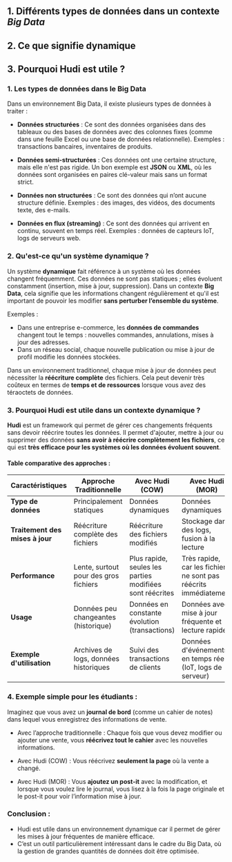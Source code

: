 ## 1. Différents types de données dans un contexte *Big Data* 
## 2. Ce que signifie **dynamique**
## 3. Pourquoi **Hudi** est utile ?


### 1. **Les types de données dans le Big Data**
Dans un environnement Big Data, il existe plusieurs types de données à traiter :

- **Données structurées** : Ce sont des données organisées dans des tableaux ou des bases de données avec des colonnes fixes (comme dans une feuille Excel ou une base de données relationnelle). Exemples : transactions bancaires, inventaires de produits.
  
- **Données semi-structurées** : Ces données ont une certaine structure, mais elle n'est pas rigide. Un bon exemple est **JSON** ou **XML**, où les données sont organisées en paires clé-valeur mais sans un format strict.
  
- **Données non structurées** : Ce sont des données qui n’ont aucune structure définie. Exemples : des images, des vidéos, des documents texte, des e-mails.

- **Données en flux (streaming)** : Ce sont des données qui arrivent en continu, souvent en temps réel. Exemples : données de capteurs IoT, logs de serveurs web.

### 2. **Qu'est-ce qu'un système dynamique ?**
Un système **dynamique** fait référence à un système où les données changent fréquemment. Ces données ne sont pas statiques ; elles évoluent constamment (insertion, mise à jour, suppression). Dans un contexte **Big Data**, cela signifie que les informations changent régulièrement et qu'il est important de pouvoir les modifier **sans perturber l’ensemble du système**.

Exemples :
- Dans une entreprise e-commerce, les **données de commandes** changent tout le temps : nouvelles commandes, annulations, mises à jour des adresses.
- Dans un réseau social, chaque nouvelle publication ou mise à jour de profil modifie les données stockées.

Dans un environnement traditionnel, chaque mise à jour de données peut nécessiter la **réécriture complète** des fichiers. Cela peut devenir très coûteux en termes de **temps et de ressources** lorsque vous avez des téraoctets de données. 

### 3. **Pourquoi Hudi est utile dans un contexte dynamique ?**
**Hudi** est un framework qui permet de gérer ces changements fréquents sans devoir réécrire toutes les données. Il permet d'ajouter, mettre à jour ou supprimer des données **sans avoir à réécrire complètement les fichiers**, ce qui est **très efficace pour les systèmes où les données évoluent souvent**.

#### Table comparative des approches :

| Caractéristiques               | Approche Traditionnelle                 | Avec Hudi (COW)                     | Avec Hudi (MOR)                      |
|---------------------------------|-----------------------------------------|-------------------------------------|--------------------------------------|
| **Type de données**             | Principalement statiques                | Données dynamiques                  | Données dynamiques                   |
| **Traitement des mises à jour** | Réécriture complète des fichiers        | Réécriture des fichiers modifiés    | Stockage dans des logs, fusion à la lecture |
| **Performance**                 | Lente, surtout pour des gros fichiers   | Plus rapide, seules les parties modifiées sont réécrites | Très rapide, car les fichiers ne sont pas réécrits immédiatement |
| **Usage**                       | Données peu changeantes (historique)    | Données en constante évolution (transactions) | Données avec mise à jour fréquente et lecture rapide |
| **Exemple d'utilisation**       | Archives de logs, données historiques   | Suivi des transactions de clients   | Données d'événements en temps réel (IoT, logs de serveur) |

### 4. **Exemple simple pour les étudiants :**
Imaginez que vous avez un **journal de bord** (comme un cahier de notes) dans lequel vous enregistrez des informations de vente. 

- Avec l’approche traditionnelle : Chaque fois que vous devez modifier ou ajouter une vente, vous **réécrivez tout le cahier** avec les nouvelles informations.
  
- Avec Hudi (COW) : Vous réécrivez **seulement la page** où la vente a changé.
  
- Avec Hudi (MOR) : Vous **ajoutez un post-it** avec la modification, et lorsque vous voulez lire le journal, vous lisez à la fois la page originale et le post-it pour voir l’information mise à jour.

### Conclusion :
- Hudi est utile dans un environnement dynamique car il permet de gérer les mises à jour fréquentes de manière efficace.
- C’est un outil particulièrement intéressant dans le cadre du Big Data, où la gestion de grandes quantités de données doit être optimisée.
